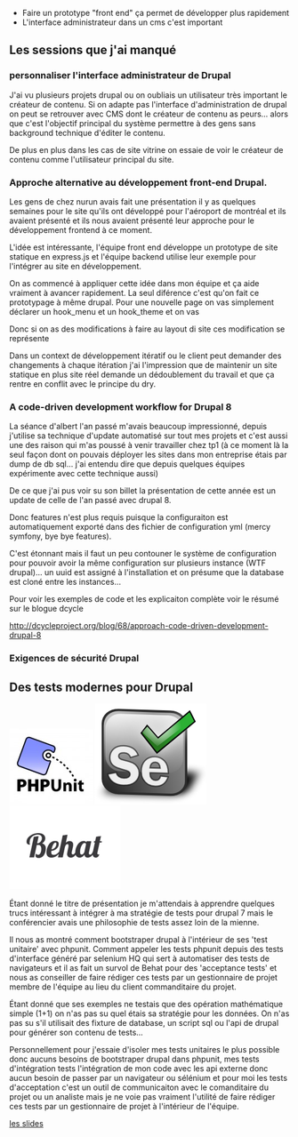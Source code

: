
- Faire un prototype "front end" ça permet de développer plus rapidement
- L'interface administrateur dans un cms c'est important

Les sessions que j'ai manqué
----------------------------

### personnaliser l'interface administrateur de Drupal

J'ai vu plusieurs projets drupal ou on oubliais un utilisateur très important
le créateur de contenu. Si on adapte pas l'interface d'administration de drupal
on peut se retrouver avec CMS dont le créateur de contenu as peurs... alors que 
c'est l'objectif principal du système permettre à des gens sans background technique
d'éditer le contenu.

De plus en plus dans les cas de site vitrine on essaie de voir le créateur de 
contenu comme l'utilisateur principal du site. 


### Approche alternative au développement front-end Drupal.

Les gens de chez nurun avais fait une présentation il y as quelques semaines 
pour le site qu'ils ont développé pour l'aéroport de montréal et ils avaient 
présenté et ils nous avaient présenté leur approche pour le développement frontend
à ce moment.

L'idée est intéressante, l'équipe front end développe un prototype de site statique
en express.js et l'équipe backend utilise leur exemple pour l'intégrer au site en 
développement.

On as commencé à appliquer cette idée dans mon équipe et ça aide vraiment à 
avancer rapidement. La seul diférence c'est qu'on fait ce prototypage à même
drupal. Pour une nouvelle page on vas simplement déclarer un hook_menu et
un hook_theme et on vas 

Donc si on as des modifications à faire au layout di site ces modification se
représente 

Dans un context de développement itératif ou le client peut demander des changements
à chaque itération j'ai l'impression que de maintenir un site statique en plus 
site réel demande un dédoublement du travail et que ça rentre en conflit avec le
principe du dry.






### A code-driven development workflow for Drupal 8

La séance d'albert l'an passé m'avais beaucoup impressionné, depuis j'utilise sa 
technique d'update automatisé sur tout mes projets et c'est aussi une des raison 
qui m'as poussé à venir travailler chez tp1 (à ce moment là la seul façon dont
on pouvais déployer les sites dans mon entreprise étais par dump de db sql...
j'ai entendu dire que depuis quelques équipes expérimente avec cette technique aussi)


De ce que j'ai pus voir su son billet la présentation de cette année est un update
de celle de l'an passé avec drupal 8.

Donc features n'est plus requis puisque la configuraiton est automatiquement 
exporté dans des fichier de configuration yml (mercy symfony, bye bye features).

C'est étonnant mais il faut un peu contouner le système de configuration pour
pouvoir avoir la même configuration sur plusieurs instance (WTF drupal)... un 
uuid est assigné à l'installation et on présume que la database est cloné entre 
les instances...

Pour voir les exemples de code et les explicaiton complète voir le résumé sur le
blogue dcycle


http://dcycleproject.org/blog/68/approach-code-driven-development-drupal-8






### Exigences de sécurité Drupal









Des tests modernes pour Drupal
------------------------------

![](/images/drupalcamp/phpunit.jpg)
![](/images/drupalcamp/selenium.png)
![](/images/drupalcamp/behat.png)

Étant donné le titre de présentation je m'attendais à apprendre quelques trucs
intéressant à intégrer à ma stratégie de tests pour drupal 7 mais le conférencier 
avais une philosophie de tests assez loin de la mienne.

Il nous as montré comment bootstraper drupal à l'intérieur de ses 'test unitaire'
avec phpunit. Comment appeler les tests phpunit depuis des tests d'interface 
généré par selenium HQ qui sert à automatiser des tests de navigateurs et il as
fait un survol de Behat pour des 'acceptance tests' et nous as conseiller de faire
rédiger ces tests par un gestionnaire de projet membre de l'équipe au lieu du client
commanditaire du projet.

Étant donné que ses exemples ne testais que des opération mathématique simple (1+1)
on n'as pas su quel étais sa stratégie pour les données. On n'as pas su s'il 
utilisait des fixture de database, un script sql ou l'api de drupal pour générer 
son contenu de tests...

Personnellement pour j'essaie d'isoler mes tests unitaires le plus possible donc
aucuns besoins de bootstraper drupal dans phpunit, mes tests d'intégration tests 
l'intégration de mon code avec les api externe donc aucun besoin de passer par un 
navigateur ou sélénium et pour moi les tests d'acceptation c'est un outil de 
communicaiton avec le comanditaire du projet ou un analiste mais je ne voie pas 
vraiment l'utilité de faire rédiger ces tests par un gestionnaire de projet à 
l'intérieur de l'équipe.

[les slides](http://fr.slideshare.net/hellosct1/des-testsmodernespourdrupal)
